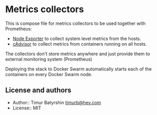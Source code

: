 # Metrics collectors

This is compose file for metrics collectors to be used together with Prometheus:

 - [Node Exporter](https://github.com/prometheus/node_exporter) to collect system level metrics from the hosts.
 - [cAdvisor](https://github.com/google/cadvisor) to collect metrics from containers running on all hosts.

The collectors don't store metrics anywhere and just provide them to external monitoring system (Prometheus)

Deploying the stack to Docker Swarm automatically starts each of the containers on every Docker Swarm node.

## License and authors

* Author:: Timur Batyrshin <timurb@hey.com>
* License:: MIT
